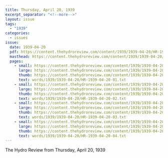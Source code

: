 ```yaml
---
title: Thursday, April 20, 1939
excerpt_separator: "<!--more-->"
layout: issue
tags:
  - "1939"
categories:
  - issues
issue:
  date: 1939-04-20
  pdf: https://content.thehydroreview.com/content/1939/1939-04-20/HR-1939-04-20.pdf
  masthead: https://content.thehydroreview.com/content/1939/1939-04-20/masthead/HR-1939-04-20.jpg
  pages:
    - small: https://content.thehydroreview.com/content/1939/1939-04-20/small/HR-1939-04-20-01.jpg
      large: https://content.thehydroreview.com/content/1939/1939-04-20/large/HR-1939-04-20-01.jpg
      thumb: https://content.thehydroreview.com/content/1939/1939-04-20/thumbnails/HR-1939-04-20-01.jpg
      text: words/1939/1939-04-20/HR-1939-04-20-01.txt
    - small: https://content.thehydroreview.com/content/1939/1939-04-20/small/HR-1939-04-20-02.jpg
      large: https://content.thehydroreview.com/content/1939/1939-04-20/large/HR-1939-04-20-02.jpg
      thumb: https://content.thehydroreview.com/content/1939/1939-04-20/thumbnails/HR-1939-04-20-02.jpg
      text: words/1939/1939-04-20/HR-1939-04-20-02.txt
    - small: https://content.thehydroreview.com/content/1939/1939-04-20/small/HR-1939-04-20-03.jpg
      large: https://content.thehydroreview.com/content/1939/1939-04-20/large/HR-1939-04-20-03.jpg
      thumb: https://content.thehydroreview.com/content/1939/1939-04-20/thumbnails/HR-1939-04-20-03.jpg
      text: words/1939/1939-04-20/HR-1939-04-20-03.txt
    - small: https://content.thehydroreview.com/content/1939/1939-04-20/small/HR-1939-04-20-04.jpg
      large: https://content.thehydroreview.com/content/1939/1939-04-20/large/HR-1939-04-20-04.jpg
      thumb: https://content.thehydroreview.com/content/1939/1939-04-20/thumbnails/HR-1939-04-20-04.jpg
      text: words/1939/1939-04-20/HR-1939-04-20-04.txt
---
```


The Hydro Review from Thursday, April 20, 1939

<!--more-->

